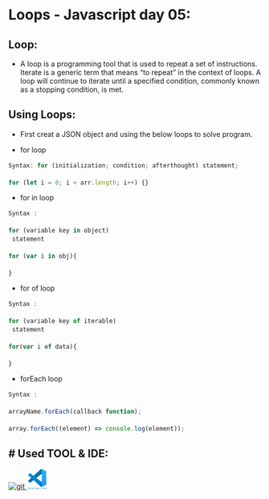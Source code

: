 # Loops - Javascript day 05:

## Loop:

- A loop is a programming tool that is used to repeat a set of instructions. Iterate is a generic term that means “to repeat” in the context of loops. A loop will continue to iterate until a specified condition, commonly known as a stopping condition, is met.

## Using Loops:

- First creat a JSON object and using the below loops to solve program.



- for loop

```javascript
Syntax: for (initialization; condition; afterthought) statement;

for (let i = 0; i < arr.length; i++) {}
```

- for in loop

```javascript
Syntax :

for (variable key in object)
 statement

for (var i in obj){

}
```

- for of loop

```javascript
Syntax :

for (variable key of iterable)
 statement

for(var i of data){

}

```

- forEach loop

```javascript
Syntax :

arrayName.forEach(callback function);

array.forEach((element) => console.log(element));

```

## # Used TOOL & IDE:

<a href="https://github.com/Balakrishnan-10/Functions-Javascript-Day-04.git" target="_blank" rel="noreferrer"> <img src="https://www.vectorlogo.zone/logos/git-scm/git-scm-icon.svg" alt="git" width="40" height="40"/> </a>
<a href="https://www.w3.org/html/" target="_blank" rel="noreferrer"> <img src="https://raw.githubusercontent.com/devicons/devicon/master/icons/vscode/vscode-original-wordmark.svg" alt="vscode" width="40" height="40"/> </a>
